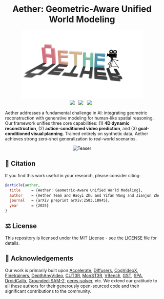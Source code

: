 <div align="center">

# Aether: Geometric-Aware Unified World Modeling

</div>

<div align="center">
  <img width="400" alt="image" src="assets/logo.png">
  <!-- <br> -->
</div>

<div align="center">
<a href='https://arxiv.org/abs/2503.18945'><img src='https://img.shields.io/badge/arXiv-2503.18945-red'></a> &nbsp;
<a href='https://aether-world.github.io'><img src='https://img.shields.io/badge/Project-Page-Green'></a> &nbsp;
<a href=''><img src='https://img.shields.io/badge/%F0%9F%A4%97%20Hugging%20Face-Demo%20(Coming%20Soon)-blue'></a> &nbsp;
</div>

Aether addresses a fundamental challenge in AI: integrating geometric reconstruction with generative modeling 
for human-like spatial reasoning. Our framework unifies three core capabilities: (1) **4D dynamic reconstruction**, 
(2) **action-conditioned video prediction**, and (3) **goal-conditioned visual planning**. Trained entirely on 
synthetic data, Aether achieves strong zero-shot generalization to real-world scenarios.

<div align="center">
    <img src="assets/teaser.png" alt="Teaser" width="800"/>
</div>


## 📝 Citation
If you find this work useful in your research, please consider citing:

```bibtex
@article{aether,
  title     = {Aether: Geometric-Aware Unified World Modeling},
  author    = {Aether Team and Haoyi Zhu and Yifan Wang and Jianjun Zhou and Wenzheng Chang and Yang Zhou and Zizun Li and Junyi Chen and Chunhua Shen and Jiangmiao Pang and Tong He},
  journal   = {arXiv preprint arXiv:2503.18945},
  year      = {2025}
}
```

## ⚖️ License
This repository is licensed under the MIT License - see the [LICENSE](LICENSE) file for details.

## 🙏 Acknowledgements
Our work is primarily built upon 
[Accelerate](https://github.com/huggingface/accelerate), 
[Diffusers](https://github.com/huggingface/diffusers), 
[CogVideoX](https://github.com/THUDM/CogVideo), 
[Finetrainers](https://github.com/a-r-r-o-w/finetrainers), 
[DepthAnyVideo](https://github.com/Nightmare-n/DepthAnyVideo), 
[CUT3R](https://github.com/CUT3R/CUT3R), 
[MonST3R](https://github.com/Junyi42/monst3r), 
[VBench](https://github.com/Vchitect/VBench),
[GST](https://github.com/SOTAMak1r/GST), 
[SPA](https://github.com/HaoyiZhu/SPA), 
[DroidCalib](https://github.com/boschresearch/DroidCalib),
[Grounded-SAM-2](https://github.com/IDEA-Research/Grounded-SAM-2),
[ceres-solver](https://github.com/ceres-solver/ceres-solver), etc.
We extend our gratitude to all these authors for their generously open-sourced code and their significant contributions to the community.
